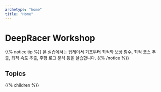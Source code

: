 ```yaml
---
archetype: "home"
title: "Home"
---
```


# DeepRacer Workshop

{{% notice tip %}}
본 실습에서는 딥레이서 기초부터 최적화 보상 함수, 최적 코스 추출, 최적 속도 추출, 주행 로그 분석 등을 실습합니다.
{{% /notice %}}

## Topics

{{% children %}}
